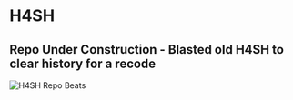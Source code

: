 # H4SH

## Repo Under Construction - Blasted old H4SH to clear history for a recode













![H4SH Repo Beats](https://repobeats.axiom.co/api/embed/cd71806ef917c387efc4aa6d9f6ff9a7ae92f497.svg "Contributions Are Welcome")
